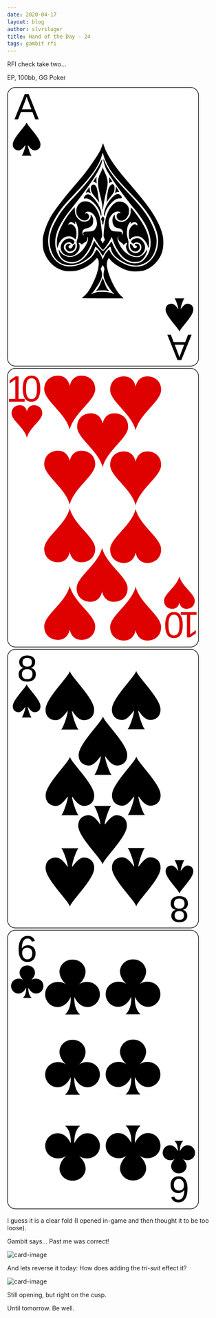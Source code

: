 ```yaml
---
date: 2020-04-17
layout: blog
author: slvrsluger
title: Hand of the Day - 24
tags: gambit rfi
---
```


RFI check take two...

EP, 100bb, GG Poker

![card-image](/assets/cards/AS.svg#5cards)
![card-image](/assets/cards/TH.svg#5cards)
![card-image](/assets/cards/8S.svg#5cards)
![card-image](/assets/cards/6c.svg#5cards)

I guess it is a clear fold (I opened in-game and then thought it to be too loose).

Gambit says... Past me was correct!

![card-image](/assets/cards/AT86ss.png)

And lets reverse it today: How does adding the _tri-suit_ effect it?

![card-image](/assets/cards/AT86sss.png)

Still opening, but right on the cusp.

Until tomorrow. Be well.
